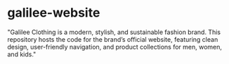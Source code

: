 # galilee-website
"Galilee Clothing is a modern, stylish, and sustainable fashion brand. This repository hosts the code for the brand’s official website, featuring clean design, user-friendly navigation, and product collections for men, women, and kids."
